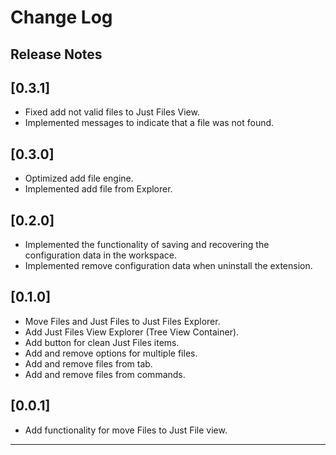 # Change Log

## Release Notes

## [0.3.1]

- Fixed add not valid files to Just Files View.
- Implemented messages to indicate that a file was not found.

## [0.3.0]

- Optimized add file engine.
- Implemented add file from Explorer.
## [0.2.0]

- Implemented the functionality of saving and recovering the configuration data in the workspace.
- Implemented remove configuration data when uninstall the extension.

## [0.1.0]

- Move Files and Just Files to Just Files Explorer.
- Add Just Files View Explorer (Tree View Container).
- Add button for clean Just Files items.
- Add and remove options for multiple files.
- Add and remove files from tab.
- Add and remove files from commands.

## [0.0.1]

- Add functionality for move Files to Just File view.

---
